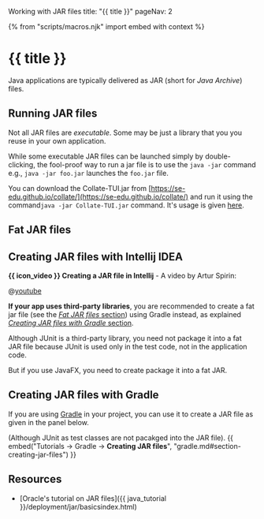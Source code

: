<variable name="title">Working with JAR files</variable>
<frontmatter>
  title: "{{ title }}"
  pageNav: 2
</frontmatter>

{% from "scripts/macros.njk" import embed with context %}

# {{ title }}

<div class="lead">

Java applications are typically delivered as JAR (short for _Java Archive_) files.
</div>

<!-- ==================================================================================================== -->

## Running JAR files

Not all JAR files are _executable_. Some may be just a library that you you reuse in your own application.

While some executable JAR files can be launched simply by double-clicking, the fool-proof way to run a jar file is to
use the `java -jar` command e.g., `java -jar foo.jar` launches the `foo.jar` file.

You can download the Collate-TUI.jar from [https://se-edu.github.io/collate/](https://se-edu.github.io/collate/) and run it using the command`java -jar Collate-TUI.jar` command. It's usage is given [here](https://se-education.org/collate/docs/User-Guide.html#using-the-text-ui).

<!-- ==================================================================================================== -->

## Fat JAR files

<include src="jar-fatJar.mbdf" />

<!-- ==================================================================================================== -->

## Creating JAR files with Intellij IDEA

**{{ icon_video }} Creating a JAR file in Intellij** - A video by Artur Spirin:

@[youtube](3Xo6zSBgdgk)

**If your app uses third-party libraries**, you are recommended to create a fat jar file (see the [_Fat JAR files_ section](#fat-jar-files)) using Gradle instead, as explained [_Creating JAR files with Gradle_ section](#creating-jar-files-with-gradle).

<box type="info" seamless>

Although JUnit is a third-party library, you need not package it into a fat JAR file because JUnit is used only in the test code, not in the application code.

But if you use JavaFX, you need to create package it into a fat JAR.
</box>

<!-- ==================================================================================================== -->

## Creating JAR files with Gradle

If you are using [Gradle](gradle.html) in your project, you can use it to create a JAR file as given in the panel below.


(Although JUnit as test classes are not pacakged into the JAR file).
{{ embed("Tutorials → Gradle → **Creating JAR files**", "gradle.md#section-creating-jar-files") }}


<!-- ==================================================================================================== -->
## Resources

* [Oracle's tutorial on JAR files]({{ java_tutorial }}/deployment/jar/basicsindex.html)
